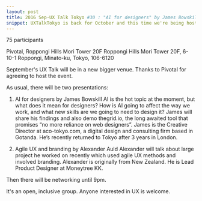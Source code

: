 ```yaml
---
layout: post
title: 2016 Sep-UX Talk Tokyo #30 : "AI for designers" by James Bowskill & "Agile UX and branding" by Alexander Auld
snippet: UXTalkTokyo is back for October and this time we're being hosted at Indeed Japan (Oh, yes indeed - ...
---
```

75 participants

Pivotal, Roppongi Hills Mori Tower 20F Roppongi Hills Mori Tower 20F, 6-10-1 Roppongi, Minato-ku, Tokyo, 106-6120

September's UX Talk will be in a new bigger venue. Thanks to Pivotal for agreeing to host the event.

As usual, there will be two presentations:
1) AI for designers by James Bowskill
AI is the hot topic at the moment, but what does it mean for designers? How is AI going to affect the way we work, and what new skills are we going to need to design it? James will share his findings and also demo thegrid.io, the long awaited tool that promises “no more reliance on web designers”.
James is the Creative Director at aco-tokyo.com, a digital design and consulting firm based in Gotanda. He’s recently returned to Tokyo after 3 years in London.

2) Agile UX and branding by Alexander Auld
Alexander will talk about large project he worked on recently which used agile UX methods and involved branding.
Alexander is originally from New Zealand. He is Lead Product Designer at Moneytree KK.

Then there will be networking until 9pm.

It's an open, inclusive group. Anyone interested in UX is welcome.


